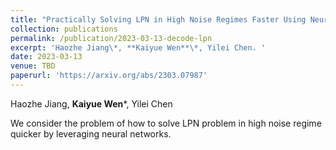 ```yaml
---
title: "Practically Solving LPN in High Noise Regimes Faster Using Neural Networks"
collection: publications
permalink: /publication/2023-03-13-decode-lpn
excerpt: 'Haozhe Jiang\*, **Kaiyue Wen**\*, Yilei Chen. '
date: 2023-03-13
venue: TBD
paperurl: 'https://arxiv.org/abs/2303.07987'
---
```

Haozhe Jiang, **Kaiyue Wen***, Yilei Chen

We consider the problem of how to solve LPN problem in high noise regime quicker by leveraging neural networks.
